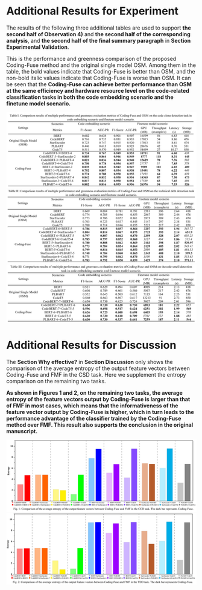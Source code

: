 # Additional Results for Experiment
The results of the following three additional tables are used to support <b/>the second half of Observation 4)</b> and <b/>the second half of the corresponding analysis</b>, and <b/>the second half of the final summary paragraph</b> in <b/>Section Experimental Validation</b>.

This is the performance and greenness comparison of the proposed Coding-Fuse method and the original single model OSM. Among them in the table, the bold values indicate that Coding-Fuse is better than OSM, and the non-bold italic values indicate that Coding-Fuse is worse than OSM. It can be seen that the <b/>Coding-Fuse can achieve better performance than OSM at the same efficiency and hardware resource level on the code-related classification tasks in both the code embedding scenario and the finetune model scenario.</b>

![Additional Table I](https://github.com/SEOpenLab/ASE-2025/blob/main/Additional%20Result/A-CCD.jpg)
![Additional Table II](https://github.com/SEOpenLab/ASE-2025/blob/main/Additional%20Result/A-TDD.jpg)
![Additional Table III](https://github.com/SEOpenLab/ASE-2025/blob/main/Additional%20Result/A-CSD.jpg)

# Additional Results for Discussion
The <b/>Section Why effective?</b> in <b/>Section Discussion</b> only shows the comparison of the average entropy of the output feature vectors between Coding-Fuse and FMF in the CSD task. Here we supplement the entropy comparison on the remaining two tasks. 

<b/>As shown in Figures 1 and 2, on the remaining two tasks, the average entropy of the feature vectors output by Coding-Fuse is larger than that of FMF in most cases, which means that the informativeness of the feature vector output by Coding-Fuse is higher, which in turn leads to the performance advantage of the classifier trained by the Coding-Fuse method over FMF. This result also supports the conclusion in the original manuscript.</b>

![Additional Figure 1](https://github.com/SEOpenLab/ASE-2025/blob/main/Additional%20Result/D-CCD.png)
![Additional Figure 2](https://github.com/SEOpenLab/ASE-2025/blob/main/Additional%20Result/D-TDD.png)
